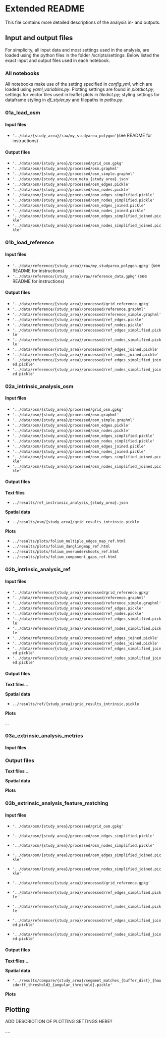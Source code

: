 # Extended README

This file contains more detailed descriptions of the analysis in- and outputs.

## Input and output files

For simplicity, all input data and most settings used in the analysis, are loaded using the python files in the folder /scripts/settings. Below listed the exact input and output files used in each notebook.

### All notebooks

All notebooks make use of the setting specified in *config.yml*, which are loaded using *yaml_variables.py*.
Plotting settings are found in *plotdict.py*; settings for vector tiles used in leaflet plots in *tiledict.py*; styling settings for dataframe styling in *df_styler.py* and filepaths in *paths.py*.

### 01a_load_osm

#### Input files

- `'../data/{study_area}/raw/my_studyarea_polygon'`(see README for instructions)

#### Output files

- `'../data/osm/{study_area}/processed/grid_osm.gpkg'`
- `'../data/osm/{study_area}/processed/osm.graphml'`
- `'../data/osm/{study_area}/processed/osm_simple.graphml'`
- `'../data/osm/{study_area}/osm_meta_{study_area}.json'`
- `'../data/osm/{study_area}/processed/osm_edges.pickle'`
- `'../data/osm/{study_area}/processed/osm_nodes.pickle'`
- `'../data/osm/{study_area}/processed/osm_edges_simplified.pickle'`
- `'../data/osm/{study_area}/processed/osm_nodes_simplified.pickle'`
- `'../data/osm/{study_area}/processed/osm_edges_joined.pickle'`
- `'../data/osm/{study_area}/processed/osm_nodes_joined.pickle'`
- `'../data/osm/{study_area}/processed/osm_edges_simplified_joined.pickle'`
- `'../data/osm/{study_area}/processed/osm_nodes_simplified_joined.pickle'`

### 01b_load_reference

#### Input files

- `'../data/reference/{study_area}/raw/my_studyarea_polygon.gpkg'` (see README for instructions)
- `'../data/reference/{study_area}/raw/reference_data.gpkg'` (see README for instructions)

#### Output files

- `'../data/reference/{study_area}/processed/grid_reference.gpkg'`
- `'../data/reference/{study_area}/processed/reference.graphml'`
- `'../data/reference/{study_area}/processed/reference_simple.graphml'`
- `'../data/reference/{study_area}/processed/ref_edges.pickle'`
- `'../data/reference/{study_area}/processed/ref_nodes.pickle'`
- `'../data/reference/{study_area}/processed/ref_edges_simplified.pickle'`
- `'../data/reference/{study_area}/processed/ref_nodes_simplified.pickle'`
- `'../data/reference/{study_area}/processed/ref_edges_joined.pickle'`
- `'../data/reference/{study_area}/processed/ref_nodes_joined.pickle'`
- `'../data/reference/{study_area}/processed/ref_edges_simplified_joined.pickle'`
- `'../data/reference/{study_area}/processed/ref_nodes_simplified_joined.pickle'`

### 02a_intrinsic_analysis_osm

#### Input files

- `'../data/osm/{study_area}/processed/grid_osm.gpkg'`
- `'../data/osm/{study_area}/processed/osm.graphml'`
- `'../data/osm/{study_area}/processed/osm_simple.graphml'`
- `'../data/osm/{study_area}/processed/osm_edges.pickle'`
- `'../data/osm/{study_area}/processed/osm_nodes.pickle'`
- `'../data/osm/{study_area}/processed/osm_edges_simplified.pickle'`
- `'../data/osm/{study_area}/processed/osm_nodes_simplified.pickle'`
- `'../data/osm/{study_area}/processed/osm_edges_joined.pickle'`
- `'../data/osm/{study_area}/processed/osm_nodes_joined.pickle'`
- `'../data/osm/{study_area}/processed/osm_edges_simplified_joined.pickle'`
- `'../data/osm/{study_area}/processed/osm_nodes_simplified_joined.pickle'`

#### Output files

**Text files**

- `../results/ref_instrinsic_analysis_{study_area}.json`

**Spatial data**

- `../results/osm/{study_area}/grid_results_intrinsic.pickle`

**Plots**

- `../results/plots/folium_multiple_edges_map_ref.html`
- `../results/plots/folium_danglingmap_ref.html`
- `../results/plots/folium_overundershoots_ref.html`
- `../results/plots/folium_component_gaps_ref.html`

### 02b_intrinsic_analysis_ref

#### Input files

- `'../data/reference/{study_area}/processed/grid_reference.gpkg'`
- `'../data/reference/{study_area}/processed/reference.graphml'`
- `'../data/reference/{study_area}/processed/reference_simple.graphml'`
- `'../data/reference/{study_area}/processed/ref_edges.pickle'`
- `'../data/reference/{study_area}/processed/ref_nodes.pickle'`
- `'../data/reference/{study_area}/processed/ref_edges_simplified.pickle'`
- `'../data/reference/{study_area}/processed/ref_nodes_simplified.pickle'`
- `'../data/reference/{study_area}/processed/ref_edges_joined.pickle'`
- `'../data/reference/{study_area}/processed/ref_nodes_joined.pickle'`
- `'../data/reference/{study_area}/processed/ref_edges_simplified_joined.pickle'`
- `'../data/reference/{study_area}/processed/ref_nodes_simplified_joined.pickle'`

#### Output files

**Text files**
...

**Spatial data**

- `../results/ref/{study_area}/grid_results_intrinsic.pickle`

**Plots**

...

### 03a_extrinsic_analysis_metrics

#### Input files

### Output files

**Text files**
...

**Spatial data**

**Plots**

### 03b_extrinsic_analysis_feature_matching

#### Input files

- `'../data/osm/{study_area}/processed/grid_osm.gpkg'`
- `'../data/osm/{study_area}/processed/osm_edges_simplified.pickle'`
- `'../data/osm/{study_area}/processed/osm_nodes_simplified.pickle'`
- `'../data/osm/{study_area}/processed/osm_edges_simplified_joined.pickle'`
- `'../data/osm/{study_area}/processed/osm_nodes_simplified_joined.pickle'`

- `'../data/reference/{study_area}/processed/grid_reference.gpkg'`
- `'../data/reference/{study_area}/processed/ref_edges_simplified.pickle'`
- `'../data/reference/{study_area}/processed/ref_nodes_simplified.pickle'`
- `'../data/reference/{study_area}/processed/ref_edges_simplified_joined.pickle'`
- `'../data/reference/{study_area}/processed/ref_nodes_simplified_joined.pickle'`

#### Output files

**Text files**
...

**Spatial data**

- `'../results/compare/{study_area}/segment_matches_{buffer_dist}_{hausdorff_threshold}_{angular_threshold}.pickle'`

**Plots**

## Plotting

ADD DESCRIOTION OF PLOTTING SETTINGS HERE?

....
